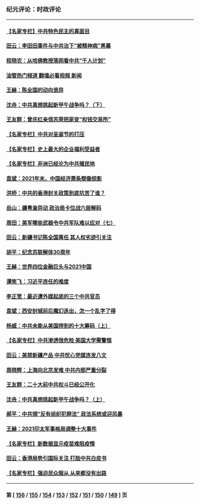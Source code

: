 ### 纪元评论：时政评论
---
#### [【名家专栏】中共特色民主的真面目](../../pages/nsc1025/n13462519.md?12290330) 
#### [田云：李田田事件与中共治下“被精神病”黑幕](../../pages/nsc1025/n13463912.md?12290330) 
#### [程晓农：从哈佛教授落网看中共“千人计划”](../../pages/nsc1025/n13463618.md?12290330) 
#### [油管热门频道 翻墙必看视频 新闻](ok?12290330)
#### [王赫：陈全国的动向诡异](../../pages/nsc1025/n13463029.md?12290330) 
#### [沈舟：中共真想挑起新甲午战争吗？（下）](../../pages/nsc1025/n13463112.md?12290330) 
#### [王友群：曾庆红亲信苏荣把家变“权钱交易所”](../../pages/nsc1025/n13463003.md?12290330) 
#### [【名家专栏】中共对圣诞节的打压](../../pages/nsc1025/n13462720.md?12290330) 
#### [【名家专栏】史上最大的企业福利受益者](../../pages/nsc1025/n13460538.md?12290330) 
#### [【名家专栏】非洲已经沦为中共殖民地](../../pages/nsc1025/n13460616.md?12290330) 
#### [袁斌：2021年末，中国经济萧条颓像掠影](../../pages/nsc1025/n13462112.md?12290330) 
#### [洪桥：中共的香港封关政策到底坑苦了谁？](../../pages/nsc1025/n13461922.md?12290330) 
#### [岳山：疆粤渝异动 政治局卡位战六层解码](../../pages/nsc1025/n13461412.md?12290330) 
#### [周田：美军哪些武器令中共军队难以应对（七）](../../pages/nsc1025/n13460901.md?12290330) 
#### [田云：新疆书记陈全国离任 其人权劣迹引关注](../../pages/nsc1025/n13460255.md?12290330) 
#### [胡平：纪念苏联解体30周年](../../pages/nsc1025/n13460548.md?12290330) 
#### [王赫：世界四位金融巨头与2021中国](../../pages/nsc1025/n13460277.md?12290330) 
#### [谭笑飞：习近平连任的难度](../../pages/nsc1025/n13460424.md?12290330) 
#### [李正宽：最近遭外媒起底的三个中共官员](../../pages/nsc1025/n13460328.md?12290330) 
#### [袁斌：西安封城前后魔幻迭出，怎一个乱字了得](../../pages/nsc1025/n13460353.md?12290330) 
#### [杨威：中共未能从美国捞到的十大筹码（上）](../../pages/nsc1025/n13460195.md?12290330) 
#### [【名家专栏】中共渗透很危险 美国大学需警惕](../../pages/nsc1025/n13457990.md?12290330) 
#### [田云：美禁新疆产品 中共忧心党媒连发八文](../../pages/nsc1025/n13458813.md?12290330) 
#### [周晓辉：上海向北京发难 中共内部严重分裂](../../pages/nsc1025/n13458302.md?12290330) 
#### [王友群：二十大前中共权斗已经公开化](../../pages/nsc1025/n13458587.md?12290330) 
#### [沈舟：中共真想挑起新甲午战争吗？（上）](../../pages/nsc1025/n13456806.md?12290330) 
#### [郝平：中共颁“反有组织犯罪法” 政法系统或迎风暴](../../pages/nsc1025/n13458451.md?12290330) 
#### [王赫：2021印太军事格局调整十大事件](../../pages/nsc1025/n13457632.md?12290330) 
#### [【名家专栏】新数据显示疫苗难阻疫情](../../pages/nsc1025/n13457907.md?12290330) 
#### [田云：香港局势引国际关注 打脸中共白皮书](../../pages/nsc1025/n13456762.md?12290330) 
#### [【名家专栏】强迫民众服从 从来都没有出路](../../pages/nsc1025/n13456215.md?12290330) 

---
#### 第 [ [156](./156.md?12290330) / [155](./155.md?12290330) / [154](./154.md?12290330) / [153](./153.md?12290330) / [152](./152.md?12290330) / [151](./151.md?12290330) / [150](./150.md?12290330) / [149](./149.md?12290330) ] 页
